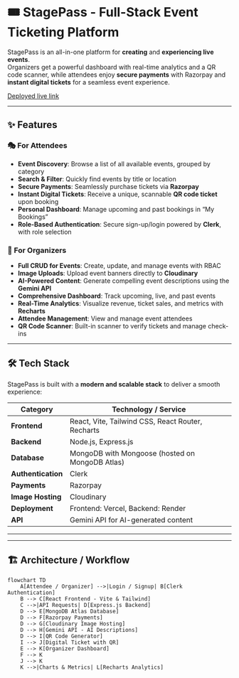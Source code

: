 ﻿# 🎟️ StagePass - Full-Stack Event Ticketing Platform


StagePass is an all-in-one platform for **creating** and **experiencing live events**.  
Organizers get a powerful dashboard with real-time analytics and a QR code scanner, while attendees enjoy **secure payments** with Razorpay and **instant digital tickets** for a seamless event experience.

[Deployed live link](https://stage-pass-three.vercel.app/)

---

## ✨ Features

### 🎭 For Attendees
- **Event Discovery**: Browse a list of all available events, grouped by category  
- **Search & Filter**: Quickly find events by title or location  
- **Secure Payments**: Seamlessly purchase tickets via **Razorpay**  
- **Instant Digital Tickets**: Receive a unique, scannable **QR code ticket** upon booking  
- **Personal Dashboard**: Manage upcoming and past bookings in “My Bookings”  
- **Role-Based Authentication**: Secure sign-up/login powered by **Clerk**, with role selection  

### 🎤 For Organizers
- **Full CRUD for Events**: Create, update, and manage events with RBAC  
- **Image Uploads**: Upload event banners directly to **Cloudinary**  
- **AI-Powered Content**: Generate compelling event descriptions using the **Gemini API**  
- **Comprehensive Dashboard**: Track upcoming, live, and past events  
- **Real-Time Analytics**: Visualize revenue, ticket sales, and metrics with **Recharts**  
- **Attendee Management**: View and manage event attendees  
- **QR Code Scanner**: Built-in scanner to verify tickets and manage check-ins  

---

## 🛠️ Tech Stack

StagePass is built with a **modern and scalable stack** to deliver a smooth experience:

| Category          | Technology / Service |
|-------------------|-----------------------|
| **Frontend**      | React, Vite, Tailwind CSS, React Router, Recharts |
| **Backend**       | Node.js, Express.js |
| **Database**      | MongoDB with Mongoose (hosted on MongoDB Atlas) |
| **Authentication**| Clerk |
| **Payments**      | Razorpay |
| **Image Hosting** | Cloudinary |
| **Deployment**    | Frontend: Vercel, Backend: Render |
| **API**           | Gemini API for AI-generated content |

---

---

## 🏗️ Architecture / Workflow

```mermaid
flowchart TD
    A[Attendee / Organizer] -->|Login / Signup| B[Clerk Authentication]
    B --> C[React Frontend - Vite & Tailwind]
    C -->|API Requests| D[Express.js Backend]
    D --> E[MongoDB Atlas Database]
    D --> F[Razorpay Payments]
    D --> G[Cloudinary Image Hosting]
    D --> H[Gemini API - AI Descriptions]
    D --> I[QR Code Generator]
    I --> J[Digital Ticket with QR]
    E --> K[Organizer Dashboard]
    F --> K
    J --> K
    K -->|Charts & Metrics| L[Recharts Analytics]

